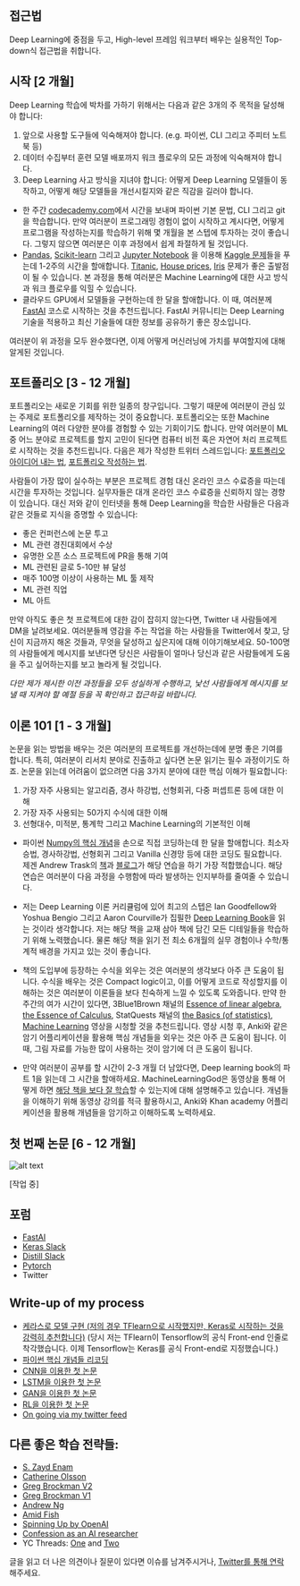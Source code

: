 ## 접근법
Deep Learning에 중점을 두고, High-level 프레임 워크부터 배우는 실용적인 Top-down식 접근법을 취합니다.

## 시작 [2 개월]

Deep Learning 학습에 박차를 가하기 위해서는 다음과 같은 3개의 주 목적을 달성해야 합니다:
1) 앞으로 사용할 도구들에 익숙해져야 합니다. (e.g. 파이썬, CLI 그리고 주피터 노트북 등)
2) 데이터 수집부터 훈련 모델 배포까지 워크 플로우의 모든 과정에 익숙해져야 합니다.
3) Deep Learning 사고 방식을 지녀야 합니다: 어떻게 Deep Learning 모델들이 동작하고, 어떻게 해당 모델들을 개선시킬지와 같은 직감을 길러야 합니다.

- 한 주간 [codecademy.com](https://www.codecademy.com/)에서 시간을 보내며 파이썬 기본 문법, CLI 그리고 git을 학습합니다. 만약 여러분이 프로그래밍 경험이 없이 시작하고 계시다면, 어떻게 프로그램을 작성하는지를 학습하기 위해 몇 개월을 본 스텝에 투자하는 것이 좋습니다. 그렇지 않으면 여러분은 이후 과정에서 쉽게 좌절하게 될 것입니다.
- [Pandas](https://www.youtube.com/watch?v=yzIMircGU5I&list=PL5-da3qGB5ICCsgW1MxlZ0Hq8LL5U3u9y), [Scikit-learn](http://scikit-learn.org/stable/) 그리고 [Jupyter Notebook](https://www.youtube.com/watch?v=HW29067qVWk&t=375s) 을 이용해 [Kaggle 문제](https://www.kaggle.com/competitions?sortBy=grouped&group=general&page=1&pageSize=20&category=gettingStarted)들을 푸는데 1-2주의 시간을 할애합니다. [Titanic](https://www.kaggle.com/c/titanic), [House prices](https://www.kaggle.com/c/house-prices-advanced-regression-techniques), [Iris](https://www.kaggle.com/uciml/iris) 문제가 좋은 출발점이 될 수 있습니다. 본 과정을 통해 여러분은 Machine Learning에 대한 사고 방식과 워크 플로우를 익힐 수 있습니다.
- 클라우드 GPU에서 모델들을 구현하는데 한 달을 할애합니다. 이 때, 여러분께 [FastAI](http://course.fast.ai/) 코스로 시작하는 것을 추천드립니다. FastAI 커뮤니티는 Deep Learning 기술을 적용하고 최신 기술들에 대한 정보를 공유하기 좋은 장소입니다.

여러분이 위 과정을 모두 완수했다면, 이제 어떻게 머신러닝에 가치를 부여할지에 대해 알게된 것입니다.


## 포트폴리오 [3 - 12 개월]

포트폴리오는 새로운 기회를 위한 일종의 창구입니다. 그렇기 때문에 여러분이 관심 있는 주제로 포트폴리오를 제작하는 것이 중요합니다. 포트폴리오는 또한 Machine Learning의 여러 다양한 분야를 경험할 수 있는 기회이기도 합니다. 만약 여러분이 ML 중 어느 분야로 프로젝트를 할지 고민이 된다면 컴퓨터 비전 혹은 자연어 처리 프로젝트로 시작하는 것을 추천드립니다. 다음은 제가 작성한 트위터 스레드입니다: [포트폴리오 아이디어 내는 법](https://twitter.com/EmilWallner/status/1184723538810413056), [포트폴리오 작성하는 법](https://twitter.com/EmilWallner/status/1162289417140264960).

사람들이 가장 많이 실수하는 부분은 프로젝트 경험 대신 온라인 코스 수료증을 따는데 시간을 투자하는 것입니다. 실무자들은 대개 온라인 코스 수료증을 신뢰하지 않는 경향이 있습니다. 대신 저와 같이 인터넷을 통해 Deep Learning을 학습한 사람들은 다음과 같은 것들로 지식을 증명할 수 있습니다:

- 좋은 컨퍼런스에 논문 투고
- ML 관련 경진대회에서 수상
- 유명한 오픈 소스 프로젝트에 PR을 통해 기여
- ML 관련된 글로 5-10만 뷰 달성
- 매주 100명 이상이 사용하는 ML 툴 제작
- ML 관련 직업
- ML 아트

만약 아직도 좋은 첫 프로젝트에 대한 감이 잡히지 않는다면, Twitter 내 사람들에게 DM을 날려보세요. 여러분들께 영감을 주는 작업을 하는 사람들을 Twitter에서 찾고, 당신이 지금까지 해온 것들과, 무엇을 달성하고 싶은지에 대해 이야기해보세요. 50-100명의 사람들에게 메시지를 보낸다면 당신은 사람들이 얼마나 당신과 같은 사람들에게 도움을 주고 싶어하는지를 보고 놀라게 될 것입니다. 

*다만 제가 제시한 이전 과정들을 모두 성실하게 수행하고, 낯선 사람들에게 메시지를 보낼 때 지켜야 할 예절 등을 꼭 확인하고 접근하길 바랍니다.*

## 이론 101 [1 - 3 개월]

논문을 읽는 방법을 배우는 것은 여러분의 프로젝트를 개선하는데에 분명 좋은 기여를 합니다. 특히, 여러분이 리서치 분야로 진출하고 싶다면 논문 읽기는 필수 과정이기도 하죠. 논문을 읽는데 어려움이 없으려면 다음 3가지 분야에 대한 핵심 이해가 필요합니다:

1) 가장 자주 사용되는 알고리즘, 경사 하강법, 선형회귀, 다중 퍼셉트론 등에 대한 이해
2) 가장 자주 사용되는 50가지 수식에 대한 이해
3) 선형대수, 미적분, 통계학 그리고 Machine Learning의 기본적인 이해

- 파이썬 [Numpy의 핵심 개념]((https://github.com/emilwallner/Deep-Learning-From-Scratch))을 손으로 직접 코딩하는데 한 달을 할애합니다. 최소자승법, 경사하강법, 선형회귀 그리고 Vanilla 신경망 등에 대한 코딩도 필요합니다. 제겐 Andrew Trask의 [책](https://www.manning.com/books/grokking-deep-learning)과 [블로그](https://iamtrask.github.io/)가 해당 연습을 하기 가장 적합했습니다. 해당 연습은 여러분이 다음 과정을 수행함에 따라 발생하는 인지부하를 줄여줄 수 있습니다.
- 저는 Deep Learning 이론 커리큘럼에 있어 최고의 스텝은 Ian Goodfellow와 Yoshua Bengio 그리고 Aaron Courville가 집필한 [Deep Learning Book](http://www.deeplearningbook.org/)을 읽는 것이라 생각합니다. 저는 해당 책을 교재 삼아 책에 담긴 모든 디테일들을 학습하기 위해 노력했습니다. 물론 해당 책을 읽기 전 최소 6개월의 실무 경험이나 수학/통계적 배경을 가지고 있는 것이 좋습니다.

- 책의 도입부에 등장하는 수식을 외우는 것은 여러분의 생각보다 아주 큰 도움이 됩니다. 수식을 배우는 것은 Compact logic이고, 이를 어떻게 코드로 작성할지를 이해하는 것은 여러분이 이론들을 보다 친숙하게 느낄 수 있도록 도와줍니다. 만약 한 주간의 여가 시간이 있다면, 3Blue1Brown 채널의 [Essence of linear algebra](https://www.youtube.com/watch?v=fNk_zzaMoSs&list=PLZHQObOWTQDPD3MizzM2xVFitgF8hE_ab), [the Essence of Calculus](https://www.youtube.com/watch?v=WUvTyaaNkzM&list=PLZHQObOWTQDMsr9K-rj53DwVRMYO3t5Yr), StatQuests 채널의 [the Basics (of statistics)](https://www.youtube.com/watch?v=qBigTkBLU6g&list=PLblh5JKOoLUK0FLuzwntyYI10UQFUhsY9), [Machine Learning](https://www.youtube.com/watch?v=Gv9_4yMHFhI&list=PLblh5JKOoLUICTaGLRoHQDuF_7q2GfuJF) 영상을 시청할 것을 추천드립니다. 영상 시청 후, Anki와 같은 암기 어플리케이션을 활용해 핵심 개념들을 외우는 것은 아주 큰 도움이 됩니다. 이때, 그림 자료를 가능한 많이 사용하는 것이 암기에 더 큰 도움이 됩니다.

- 만약 여러분이 공부를 할 시간이 2-3 개월 더 남았다면, Deep learning book의 파트 1을 읽는데 그 시간을 할애하세요. MachineLearningGod은 동영상을 통해 어떻게 하면 [해당 책을 보다 잘 학습](https://www.youtube.com/watch?v=bzp5bQY7XmE&list=PLh6SAYydrIpc8uCGc_KxjLSDRV6tfT10u&index=2)할 수 있는지에 대해 설명해주고 있습니다. 개념들을 이해하기 위해 동영상 강의를 적극 활용하시고, Anki와 Khan academy 어플리케이션을 활용해 개념들을 암기하고 이해하도록 노력하세요.

## 첫 번째 논문 [6 - 12 개월]

![alt text](https://i.imgur.com/SMSyuhV.jpg)

[작업 중]



## 포럼
- [FastAI](http://forums.fast.ai/)
- [Keras Slack](https://keras-slack-autojoin.herokuapp.com/)
- [Distill Slack](https://join.slack.com/t/distillpub/shared_invite/enQtMzg1NzU3MzEzMTg3LWJkNmQ4Y2JlNjJkNDlhYTU2ZmQxMGFkM2NiMTI2NGVjNzJkOTdjNTFiOGZmNDBjNTEzZGUwM2U0Mzg4NDAyN2E)
- [Pytorch](https://discuss.pytorch.org/)
- Twitter


## Write-up of my process
- [케라스로 모델 구현 (저의 경우 TFlearn으로 시작했지만, Keras로 시작하는 것을 강력히 추천합니다)](https://blog.floydhub.com/my-first-weekend-of-deep-learning/) (당시 저는 TFlearn이 Tensorflow의 공식 Front-end 인줄로 착각했습니다. 이제 Tensorflow는 Keras를 공식 Front-end로 지정했습니다.)
- [파이썬 핵십 개념들 리코딩](https://blog.floydhub.com/coding-the-history-of-deep-learning/)
- [CNN을 이용한 첫 논문](https://blog.floydhub.com/colorizing-b&w-photos-with-neural-networks/)
- [LSTM을 이용한 첫 논문](https://blog.floydhub.com/turning-design-mockups-into-code-with-deep-learning/)
- [GAN을 이용한 첫 논문](http://www.aiartonline.com/design/emil-wallner/)
- [RL을 이용한 첫 논문](https://github.com/corewarai/open_project)
- [On going via my twitter feed](https://twitter.com/EmilWallner)

## 다른 좋은 학습 전략들:
- [S. Zayd Enam](http://ai.stanford.edu/~zayd/why-is-machine-learning-hard.html)
- [Catherine Olsson](https://80000hours.org/articles/ml-engineering-career-transition-guide/)
- [Greg Brockman V2](https://blog.gregbrockman.com/how-i-became-a-machine-learning-practitioner)
- [Greg Brockman V1](https://www.quora.com/What-are-the-best-ways-to-pick-up-Deep-Learning-skills-as-an-engineer)
- [Andrew Ng](https://www.youtube.com/watch?v=F1ka6a13S9I)
- [Amid Fish](http://amid.fish/reproducing-deep-rl)
- [Spinning Up by OpenAI](https://spinningup.openai.com/en/latest/spinningup/spinningup.html)
- [Confession as an AI researcher](https://www.reddit.com/r/MachineLearning/comments/73n9pm/d_confession_as_an_ai_researcher_seeking_advice/)
- YC Threads: [One](https://news.ycombinator.com/item?id=20765553) and [Two](https://news.ycombinator.com/item?id=18421422)

글을 읽고 더 나은 의견이나 질문이 있다면 이슈를 남겨주시거나, [Twitter를 통해 연락](https://twitter.com/EmilWallner)해주세요.